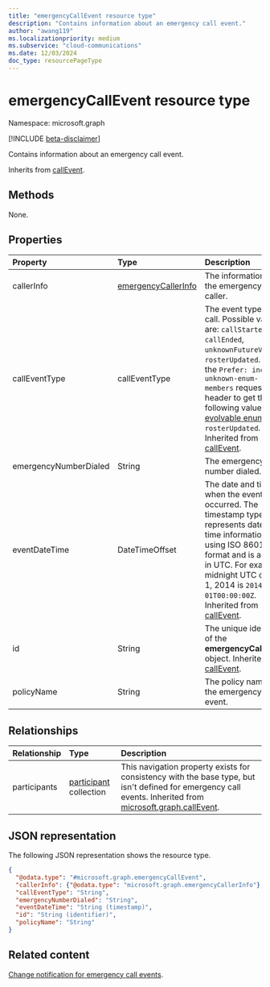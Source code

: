 ```yaml
---
title: "emergencyCallEvent resource type"
description: "Contains information about an emergency call event."
author: "awang119"
ms.localizationpriority: medium
ms.subservice: "cloud-communications"
ms.date: 12/03/2024
doc_type: resourcePageType
---
```


# emergencyCallEvent resource type

Namespace: microsoft.graph

[!INCLUDE [beta-disclaimer](../../includes/beta-disclaimer.md)]

Contains information about an emergency call event.

Inherits from [callEvent](../resources/callevent.md).

## Methods
None.

## Properties
|Property|Type|Description|
|:---|:---|:---|
| callerInfo | [emergencyCallerInfo](../resources/emergencycallerinfo.md)| The information of the emergency caller. |
| callEventType | callEventType| The event type of the call. Possible values are: `callStarted`, `callEnded`, `unknownFutureValue`, `rosterUpdated`. Use the `Prefer: include-unknown-enum-members` request header to get the following value in this [evolvable enum](/graph/best-practices-concept#handling-future-members-in-evolvable-enumerations): `rosterUpdated`. Inherited from [callEvent](../resources/callevent.md). |
| emergencyNumberDialed | String | The emergency number dialed. |
| eventDateTime | DateTimeOffset | The date and time when the event occurred. The timestamp type represents date and time information using ISO 8601 format and is always in UTC. For example, midnight UTC on Jan 1, 2014 is `2014-01-01T00:00:00Z`. Inherited from [callEvent](../resources/callevent.md). |
| id | String | The unique identifier of the **emergencyCallEvent** object. Inherited from [callEvent](../resources/callevent.md). |
| policyName | String | The policy name for the emergency call event. |

## Relationships
|Relationship|Type|Description|
|:---|:---|:---|
| participants | [participant](../resources/participant.md) collection| This navigation property exists for consistency with the base type, but isn't defined for emergency call events. Inherited from [microsoft.graph.callEvent](../resources/callevent.md). |

## JSON representation
The following JSON representation shows the resource type.
<!-- {
  "blockType": "resource",
  "keyProperty": "id",
  "@odata.type": "microsoft.graph.emergencyCallEvent",
  "baseType": "microsoft.graph.callEvent",
  "openType": false
}
-->
``` json
{
  "@odata.type": "#microsoft.graph.emergencyCallEvent",
  "callerInfo": {"@odata.type": "microsoft.graph.emergencyCallerInfo"},
  "callEventType": "String",
  "emergencyNumberDialed": "String",
  "eventDateTime": "String (timestamp)",
  "id": "String (identifier)",
  "policyName": "String"
}
```

## Related content

[Change notification for emergency call events](/graph/changenotifications-for-emergencycalls).
